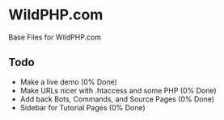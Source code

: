 WildPHP.com
=============
Base Files for WildPHP.com

Todo
-------
* Make a live demo (0% Done)
* Make URLs nicer with .htaccess and some PHP (0% Done)
* Add back Bots, Commands, and Source Pages (0% Done)
* Sidebar for Tutorial Pages (0% Done)
